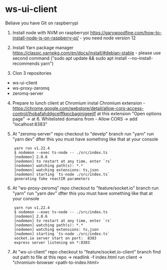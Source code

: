# ws-ui-client

Beliave you have Git on raspberrypi 

1. Install node with NVM on raspberrypi
  https://garywoodfine.com/how-to-install-node-js-on-raspberry-pi/ - you need node version 12
  
2. Install Yarn package manager
  https://classic.yarnpkg.com/en/docs/install/#debian-stable - please use second command ("sudo apt update && sudo apt install --no-install-recommends yarn")
  
3. Clon 3 repositories
  - ws-ui-client
  - ws-proxy-zeromq
  - zeromq-server
  
4. Prepare to lunch client at Chromium
    instal Chromium extension - https://chrome.google.com/webstore/detail/allow-cors-access-control/lhobafahddgcelffkeicbaginigeejlf
    at this extension "Open options page" -> at 6. Whitelisted domains from - Allow CORS -> add "localhost:8383"
  
5. At "zeromq-server" repo checkout to "develp" branch 
  run "yarn"
  run "yarn dev"
  dfter this you must have something like that at your console
  ```
      yarn run v1.22.4
      $ nodemon --exec ts-node -- ./src/index.ts
      [nodemon] 2.0.6
      [nodemon] to restart at any time, enter `rs`
      [nodemon] watching path(s): *.*
      [nodemon] watching extensions: ts,json
      [nodemon] starting `ts-node ./src/index.ts`
      generating fake reactIR parameters
  ```
  
 6. At "ws-proxy-zeromq" repo checkout to "feature/socket.io" branch 
  run "yarn"
  run "yarn dev"
  dfter this you must have something like that at your console
  ```
      yarn run v1.22.4
      $ nodemon --exec ts-node -- ./src/index.ts
      [nodemon] 2.0.6
      [nodemon] to restart at any time, enter `rs`
      [nodemon] watching path(s): *.*
      [nodemon] watching extensions: ts,json
      [nodemon] starting `ts-node ./src/index.ts`
      socket.io server start on port:  8383
      express server listening on *:8383
  ```
  
 7. At "ws-ui-client" repo checkout to "feature/socket.io-client" branch
    find out path to file at this repo -> readlink -f index.html
    run client -> "chromium-browser <path-to-index.html>
  
    
